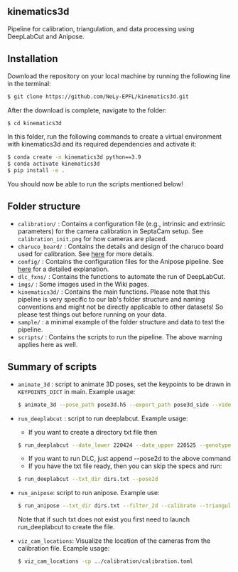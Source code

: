## kinematics3d
Pipeline for calibration, triangulation, and data processing using DeepLabCut and Anipose.

## Installation

Download the repository on your local machine by running the following line in the terminal:
```bash
$ git clone https://github.com/NeLy-EPFL/kinematics3d.git
```
After the download is complete, navigate to the folder:
```bash
$ cd kinematics3d
```
In this folder, run the following commands to create a virtual environment with kinematics3d and its required dependencies and activate it:
```bash
$ conda create -n kinematics3d python==3.9
$ conda activate kinematics3d
$ pip install -e .
```
You should now be able to run the scripts mentioned below!

## Folder structure
- ```calibration/``` : Contains a configuration file (e.g., intrinsic and extrinsic parameters) for the camera calibration in SeptaCam setup. See `calibration_init.png` for how cameras are placed.
- ```charuco_board/``` : Contains the details and design of the charuco board used for calibration. See [here](https://github.com/NeLy-EPFL/kinematics3d/wiki) for more details.
- ```config/``` : Contains the configuration files for the Anipose pipeline. See [here](https://github.com/NeLy-EPFL/kinematics3d/wiki/Anipose) for a detailed explanation.
- ```dlc_fxns/``` : Contains the functions to automate the run of DeepLabCut.
- ```imgs/``` : Some images used in the Wiki pages.
- ```kinematics3d/``` : Contains the main functions. Please note that this pipeline is very specific to our lab's folder structure and naming conventions and might not be directly applicable to other datasets! So please test things out before running on your data.
- ```sample/``` : a minimal example of the folder structure and data to test the pipeline.
- ```scripts/``` : Contains the scripts to run the pipeline. The above warning applies here as well.

## Summary of scripts
- ```animate_3d``` : script to animate 3D poses, set the keypoints to be drawn in `KEYPOINTS_DICT` in main. Example usage:
  ```bash
  $ animate_3d --pose_path pose3d.h5 --export_path pose3d_side --video --plot
  ```
- ```run_deeplabcut``` : script to run deeplabcut. Example usage:
    - If you want to create a directory txt file then
    ```bash
    $ run_deeplabcut --date_lower 220424 --date_upper 220525 --genotype aJO-GAL4xUAS-CsChr --export_path dirs.txt --include Beh RLF
    ```
    - If you want to run DLC, just append --pose2d to the above command
    - If you have the txt file ready, then you can skip the specs and run:
    ```bash
    $ run_deeplabcut --txt_dir dirs.txt --pose2d
    ```
- ```run_anipose```: script to run anipose.
    Example use:
    ```bash
    $ run_anipose --txt_dir dirs.txt --filter_2d --calibrate --triangulate --remove3d
    ```
    Note that if such txt does not exist you first need to launch run_deeplabcut to create the file.

- ```viz_cam_locations```: Visualize the location of the cameras from the calibration file.
    Ecample usage:
    ```bash
    $ viz_cam_locations -cp ../calibration/calibration.toml
    ```

